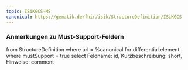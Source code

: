 ```yaml
---
topic: ISiKGCS-MS
canonical: https://gematik.de/fhir/isik/StructureDefinition/ISiKGCS
---
```


### Anmerkungen zu Must-Support-Feldern

<fql>
from
	StructureDefinition
where 
    url = %canonical
for differential.element
where mustSupport = true
select
	Feldname: id, Kurzbeschreibung: short, Hinweise: comment
</fql>

